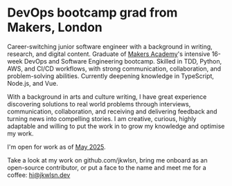 # DevOps bootcamp grad from Makers, London

Career-switching junior software engineer with a background in writing, research, and digital content. Graduate of [Makers Academy](https://github.com/makersacademy)'s intensive 16-week DevOps and Software Engineering bootcamp. Skilled in TDD, Python, AWS, and CI/CD workflows, with strong communication, collaboration, and problem-solving abilities. Currently deepening knowledge in TypeScript, Node.js, and Vue.

With a background in arts and culture writing, I have great experience discovering solutions to real world problems through interviews, communication, collaboration, and receiving and delivering feedback and turning news into compelling stories. I am creative, curious, highly adaptable and willing to put the work in to grow my knowledge and optimise my work.

I'm open for work as of [May 2025](https://calendar.google.com/calendar/u/0/r/eventedit?text=Time+to+hire+Jacob+Wilson&dates=20250514T000000Z/20250515T000000Z&details=%3Ch2%3EJacob+Wilson+has+graduated+from+Makers+London%20%3C/h2%3E%3Cul%3E%3Cli%3EVirtual%20backgrounds!%3C/li%3E%20%3Cli%3ESilly%20stories!%3C/li%3E%3Cli%3ESnacks!%3C/li%3E%20%3C/ul%3E%3Cp%3EYou%20can%20message%20him%20%20%3Ca%20href=%22mailto:hello@jacobcharleswilson.com%3C/a%3E%3C/p%3E
).

Take a look at my work on github.com/jkwlsn, bring me onboard as an open-source contributor, or put a face to the name and meet me for a coffee: [hi@jkwlsn.dev](mailto:hi@jkwlsn.dev)
